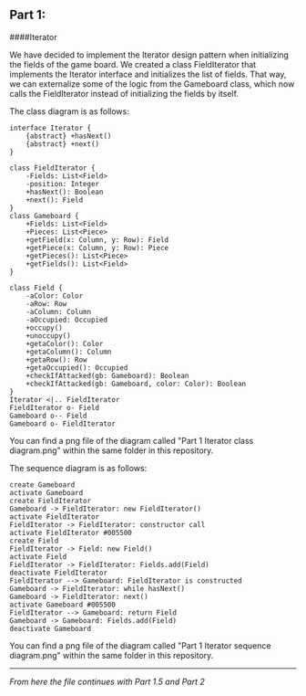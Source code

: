 Part 1:
---
####Iterator

We have decided to implement the Iterator design pattern when initializing the fields of the game board. We created a class FieldIterator that implements the Iterator interface and initializes the list of fields. That way, we can externalize some of the logic from the Gameboard class, which now calls the FieldIterator instead of initializing the fields by itself.

The class diagram is as follows:

```puml
interface Iterator {
    {abstract} +hasNext()
    {abstract} +next()
}

class FieldIterator {
    -Fields: List<Field>
    -position: Integer
    +hasNext(): Boolean
    +next(): Field
}
class Gameboard {
    +Fields: List<Field>
    +Pieces: List<Piece>
    +getField(x: Column, y: Row): Field
    +getPiece(x: Column, y: Row): Piece
    +getPieces(): List<Piece>
    +getFields(): List<Field> 
}

class Field {
    -aColor: Color
    -aRow: Row
    -aColumn: Column
    -aOccupied: Occupied
    +occupy()
    +unoccupy()
    +getaColor(): Color
    +getaColumn(): Column
    +getaRow(): Row
    +getaOccupied(): Occupied
    +checkIfAttacked(gb: Gameboard): Boolean
    +checkIfAttacked(gb: Gameboard, color: Color): Boolean
}
Iterator <|.. FieldIterator
FieldIterator o- Field
Gameboard o-- Field
Gameboard o- FieldIterator
```
You can find a png file of the diagram called "Part 1 Iterator class diagram.png" within the same folder in this repository.


The sequence diagram is as follows:

```puml
create Gameboard
activate Gameboard
create FieldIterator
Gameboard -> FieldIterator: new FieldIterator()
activate FieldIterator
FieldIterator -> FieldIterator: constructor call
activate FieldIterator #005500
create Field
FieldIterator -> Field: new Field()
activate Field
FieldIterator -> FieldIterator: Fields.add(Field)
deactivate FieldIterator
FieldIterator --> Gameboard: FieldIterator is constructed
Gameboard -> FieldIterator: while hasNext()
Gameboard -> FieldIterator: next()
activate Gameboard #005500
FieldIterator --> Gameboard: return Field
Gameboard -> Gameboard: Fields.add(Field)
deactivate Gameboard
```
You can find a png file of the diagram called "Part 1 Iterator sequence diagram.png" within the same folder in this repository.

---
*From here the file continues with Part 1.5 and Part 2*